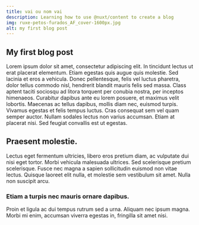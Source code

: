 ```yaml
---
title: vai ou nom vai
description: Learning how to use @nuxt/content to create a blog
img: ruxe-petos-furados_AF_cover-1600px.jpg
alt: my first blog post
---
```



## My first blog post

Lorem ipsum dolor sit amet, consectetur adipiscing elit. In tincidunt lectus ut erat placerat elementum. Etiam egestas quis augue quis molestie. Sed lacinia et eros a vehicula. Donec pellentesque, felis vel luctus pharetra, dolor tellus commodo nisl, hendrerit blandit mauris felis sed massa. Class aptent taciti sociosqu ad litora torquent per conubia nostra, per inceptos himenaeos. Curabitur dapibus ante eu lorem posuere, et maximus velit lobortis. Maecenas ac tellus dapibus, mollis diam nec, euismod turpis. Vivamus egestas et felis tempus luctus. Cras consequat sem vel quam semper auctor. Nullam sodales lectus non varius accumsan. Etiam at placerat nisi. Sed feugiat convallis est ut egestas.

## Praesent molestie.

Lectus eget fermentum ultricies, libero eros pretium diam, ac vulputate dui nisi eget tortor. Morbi vehicula malesuada ultrices. Sed scelerisque pretium scelerisque. Fusce nec magna a sapien sollicitudin euismod non vitae lectus. Quisque laoreet elit nulla, et molestie sem vestibulum sit amet. Nulla non suscipit arcu.

### Etiam a turpis nec mauris ornare dapibus.

Proin et ligula ac dui tempus rutrum sed a urna. Aliquam nec ipsum magna. Morbi mi enim, accumsan viverra egestas in, fringilla sit amet nisi. 
